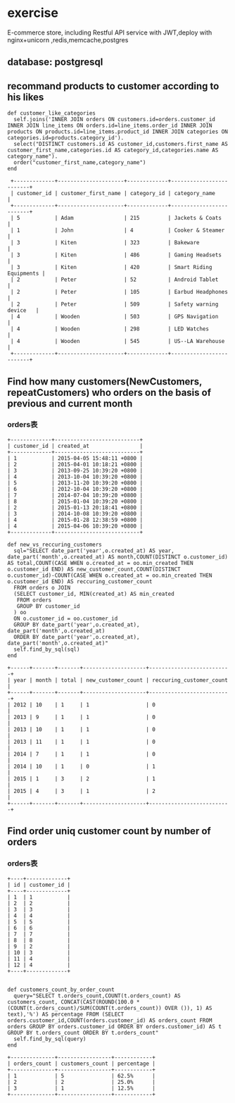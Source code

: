 # exercise
E-commerce store, including Restful API service with JWT,deploy with nginx+unicorn ,redis,memcache,postgres

## database: postgresql

## recommand products to customer according to his likes

    def customer_like_categories
      self.joins('INNER JOIN orders ON customers.id=orders.customer_id INNER JOIN line_items ON orders.id=line_items.order_id INNER JOIN products ON products.id=line_items.product_id INNER JOIN categories ON categories.id=products.category_id').
      select("DISTINCT customers.id AS customer_id,customers.first_name AS customer_first_name,categories.id AS category_id,categories.name AS category_name").
      order("customer_first_name,category_name")
    end

	 +-------------+---------------------+-------------+-------------------------+
	 | customer_id | customer_first_name | category_id | category_name           |
	 +-------------+---------------------+-------------+-------------------------+
	 | 5           | Adam                | 215         | Jackets & Coats         |
	 | 1           | John                | 4           | Cooker & Steamer        |
	 | 3           | Kiten               | 323         | Bakeware                |
	 | 3           | Kiten               | 486         | Gaming Headsets         |
	 | 3           | Kiten               | 420         | Smart Riding Equipments |
	 | 2           | Peter               | 52          | Android Tablet          |
	 | 2           | Peter               | 105         | Earbud Headphones       |
	 | 2           | Peter               | 509         | Safety warning device   |
	 | 4           | Wooden              | 503         | GPS Navigation          |
	 | 4           | Wooden              | 298         | LED Watches             |
	 | 4           | Wooden              | 545         | US--LA Warehouse        |
	 +-------------+---------------------+-------------+-------------------------+

## Find how many customers(NewCustomers, repeatCustomers) who orders on the basis of previous and current month

### orders表
    +-------------+---------------------------+
    | customer_id | created_at                |
    +-------------+---------------------------+
    | 1           | 2015-04-05 15:48:11 +0800 |
    | 2           | 2015-04-01 10:18:21 +0800 |
    | 3           | 2013-09-25 10:39:20 +0800 |
    | 4           | 2013-10-04 10:39:20 +0800 |
    | 5           | 2013-11-20 10:39:20 +0800 |
    | 6           | 2012-10-04 10:39:20 +0800 |
    | 7           | 2014-07-04 10:39:20 +0800 |
    | 8           | 2015-01-04 10:39:20 +0800 |
    | 2           | 2015-01-13 20:18:41 +0800 |
    | 3           | 2014-10-08 10:39:20 +0800 |
    | 4           | 2015-01-28 12:38:59 +0800 |
    | 4           | 2015-04-06 10:39:20 +0800 |
    +-------------+---------------------------+

    def new_vs_reccuring_customers
      sql="SELECT date_part('year',o.created_at) AS year, date_part('month',o.created_at) AS month,COUNT(DISTINCT o.customer_id) AS total,COUNT(CASE WHEN o.created_at = oo.min_created THEN o.customer_id END) AS new_customer_count,COUNT(DISTINCT o.customer_id)-COUNT(CASE WHEN o.created_at = oo.min_created THEN o.customer_id END) AS reccuring_customer_count
      FROM orders o JOIN
      (SELECT customer_id, MIN(created_at) AS min_created
       FROM orders
       GROUP BY customer_id
      ) oo
      ON o.customer_id = oo.customer_id
      GROUP BY date_part('year',o.created_at), date_part('month',o.created_at)
      ORDER BY date_part('year',o.created_at), date_part('month',o.created_at)"
      self.find_by_sql(sql)
    end
    
    +------+-------+-------+--------------------+--------------------------+
    | year | month | total | new_customer_count | reccuring_customer_count |
    +------+-------+-------+--------------------+--------------------------+
    | 2012 | 10    | 1     | 1                  | 0                        |
    | 2013 | 9     | 1     | 1                  | 0                        |
    | 2013 | 10    | 1     | 1                  | 0                        |
    | 2013 | 11    | 1     | 1                  | 0                        |
    | 2014 | 7     | 1     | 1                  | 0                        |
    | 2014 | 10    | 1     | 0                  | 1                        |
    | 2015 | 1     | 3     | 2                  | 1                        |
    | 2015 | 4     | 3     | 1                  | 2                        |
    +------+-------+-------+--------------------+--------------------------+

    
## Find order uniq customer count by number of orders

### orders表

    +----+-------------+
    | id | customer_id |
    +----+-------------+
    | 1  | 1           |
    | 2  | 2           |
    | 3  | 3           |
    | 4  | 4           |
    | 5  | 5           |
    | 6  | 6           |
    | 7  | 7           |
    | 8  | 8           |
    | 9  | 2           |
    | 10 | 3           |
    | 11 | 4           |
    | 12 | 4           |
    +----+-------------+


    def customers_count_by_order_count
      query="SELECT t.orders_count,COUNT(t.orders_count) AS customers_count, CONCAT(CAST(ROUND(100.0 * (COUNT(t.orders_count)/SUM(COUNT(t.orders_count)) OVER ()), 1) AS text),'%') AS percentage FROM (SELECT orders.customer_id,COUNT(orders.customer_id) AS orders_count FROM orders GROUP BY orders.customer_id ORDER BY orders.customer_id) AS t GROUP BY t.orders_count ORDER BY t.orders_count"
      self.find_by_sql(query)
    end
    
    +--------------+-----------------+------------+
    | orders_count | customers_count | percentage |
    +--------------+-----------------+------------+
    | 1            | 5               | 62.5%      |
    | 2            | 2               | 25.0%      |
    | 3            | 1               | 12.5%      |
    +--------------+-----------------+------------+
    

